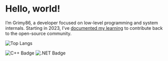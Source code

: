 # Hello, world!
I’m Grimy86, a developer focused on low-level programming and system internals. Starting in 2023, I’ve [documented my learning](https://grimy86.github.io/) to contribute back to the open-source community.

<!-- https://badges.pages.dev/ -->
![Top Langs](https://github-readme-stats.vercel.app/api/top-langs/?username=grimy86&layout=donut&langs_count=5&theme=transparent&hide_title=true&size_weight=0.5&count_weight=0.5)

![C++ Badge](https://img.shields.io/badge/C%2B%2B-00599C?logo=cplusplus&logoColor=fff&style=flat-square)
![.NET Badge](https://img.shields.io/badge/.NET-512BD4?logo=dotnet&logoColor=fff&style=flat-square)

